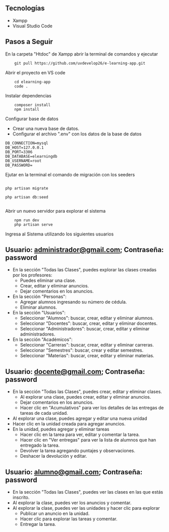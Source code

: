 ## Tecnologías

- Xampp
- Visual Studio Code


## Pasos a Seguir
En la carpeta "Htdoc" de Xampp abrir la terminal de comandos y ejecutar

```git
    git pull https://github.com/uvdevelop26/e-learning-app.git

```
Abrir el proyecto en VS code
```
    cd elearning-app
    code .
```
Instalar dependencias
```
    composer install
    npm install
```
Configurar base de datos

- Crear una nueva base de datos.
- Configurar el archivo ".env" con los datos de la base de datos

```
DB_CONNECTION=mysql
DB_HOST=127.0.0.1
DB_PORT=3306
DB_DATABASE=elearningdb
DB_USERNAME=root
DB_PASSWORD=

```
Ejutar en la terminal el comando de migración con los seeders

```

php artisan migrate

php artisan db:seed


```
Abrir un nuevo servidor para explorar el sistema
```
    npm run dev
    php artisan serve

```
Ingresa al Sistema utilizando los siguientes usuarios 

 ## Usuario: administrador@gmail.com; Contraseña: password

- En la sección "Todas las Clases", puedes explorar las clases creadas por los profesores:
  - Puedes eliminar una clase.
  - Crear, editar y eliminar anuncios.
  - Dejar comentarios en los anuncios.
- En la sección "Personas":
  - Agregar alumnos ingresando su número de cédula.
  - Eliminar alumnos.
- En la sección "Usuarios":
  - Seleccionar "Alumnos": buscar, crear, editar y eliminar alumnos.
  - Seleccionar "Docentes": buscar, crear, editar y eliminar docentes.
  - Seleccionar "Administradores": buscar, crear, editar y eliminar administradores.
- En la sección "Académicos":
  - Seleccionar "Carreras": buscar, crear, editar y eliminar carreras.
  - Seleccionar "Semestres": buscar, crear y editar semestres.
  - Seleccionar "Materias": buscar, crear, editar y eliminar materias.

 ## Usuario: docente@gmail.com; Contraseña: password
 - En la sección "Todas las Clases", puedes crear, editar y eliminar clases.
    - Al explorar una clase, puedes crear, editar y eliminar anuncios.
    - Dejar comentarios en los anuncios.
    - Hacer clic en "Acumulativos" para ver los detalles de las entregas de tareas de cada unidad.
 - Al explorar una clase, puedes agregar y editar una nueva unidad
 - Hacer clic en la unidad creada para agregar anuncios.
 - En la unidad, puedes agregar y eliminar tareas
   - Hacer clic en la tarea para ver, editar y comentar la tarea.
   - Hacer clic en "Ver entregas" para ver la lista de alumnos que han entregado la tarea.
   - Devolver la tarea agregando puntajes y observaciones.
   - Deshacer la devolución y editar.

 ## Usuario: alumno@gmail.com; Contraseña: password
 - En la sección "Todas las Clases", puedes ver las clases en las que estás inscrito.
  - Al explorar la clase, puedes ver los anuncios y comentar.
- Al explorar la clase, puedes ver las unidades y hacer clic para explorar
  - Publicar un anuncio en la unidad.
  - Hacer clic para explorar las tareas y comentar.
  - Entregar la tarea.





